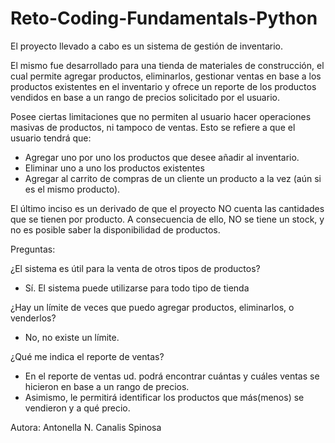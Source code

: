 # Reto-Coding-Fundamentals-Python

El proyecto llevado a cabo es un sistema de gestión de inventario.

El mismo fue desarrollado para una tienda de materiales de construcción, el cual permite agregar productos, eliminarlos, gestionar ventas en base a los productos existentes en el inventario y ofrece un reporte de los productos vendidos en base a un rango de precios solicitado por el usuario.

Posee ciertas limitaciones que no permiten al usuario hacer operaciones masivas de productos, ni tampoco de ventas. Esto se refiere a que el usuario tendrá que:

- Agregar uno por uno los productos que desee añadir al inventario.
- Eliminar uno a uno los productos existentes
- Agregar al carrito de compras de un cliente un producto a la vez (aún si es el mismo producto).

El último inciso es un derivado de que el proyecto NO cuenta las cantidades que se tienen por producto. A consecuencia de ello, NO se tiene un stock, y no es posible saber la disponibilidad de productos.

Preguntas:

¿El sistema es útil para la venta de otros tipos de productos?
- Sí. El sistema puede utilizarse para todo tipo de tienda

¿Hay un límite de veces que puedo agregar productos, eliminarlos, o venderlos?
- No, no existe un límite.

¿Qué me indica el reporte de ventas? 
- En el reporte de ventas ud. podrá encontrar cuántas y cuáles ventas se hicieron en base a un rango de precios. 
- Asimismo, le permitirá identificar los productos que más(menos) se vendieron y a qué precio. 

Autora: Antonella N. Canalis Spinosa
